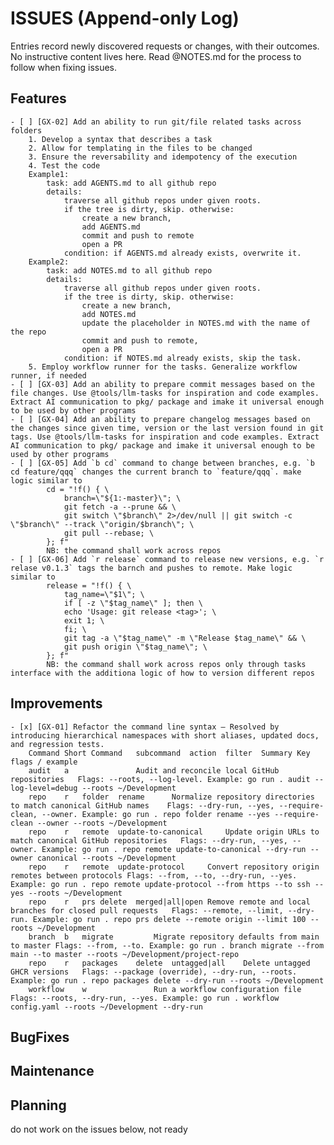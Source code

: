# ISSUES (Append-only Log)

Entries record newly discovered requests or changes, with their outcomes. No instructive content lives here. Read @NOTES.md for the process to follow when fixing issues.

## Features

    - [ ] [GX-02] Add an ability to run git/file related tasks across folders
        1. Develop a syntax that describes a task
        2. Allow for templating in the files to be changed
        3. Ensure the reversability and idempotency of the execution
        4. Test the code
        Example1: 
            task: add AGENTS.md to all github repo
            details: 
                traverse all github repos under given roots. 
                if the tree is dirty, skip. otherwise:
                    create a new branch, 
                    add AGENTS.md
                    commit and push to remote
                    open a PR
                condition: if AGENTS.md already exists, overwrite it.
        Example2: 
            task: add NOTES.md to all github repo
            details: 
                traverse all github repos under given roots. 
                if the tree is dirty, skip. otherwise:
                    create a new branch, 
                    add NOTES.md
                    update the placeholder in NOTES.md with the name of the repo
                    commit and push to remote, 
                    open a PR
                condition: if NOTES.md already exists, skip the task.
        5. Employ workflow runner for the tasks. Generalize workflow runner, if needed
    - [ ] [GX-03] Add an ability to prepare commit messages based on the file changes. Use @tools/llm-tasks for inspiration and code examples. Extract AI communication to pkg/ package and imake it universal enough to be used by other programs
    - [ ] [GX-04] Add an ability to prepare changelog messages based on the changes since given time, version or the last version found in git tags. Use @tools/llm-tasks for inspiration and code examples. Extract AI communication to pkg/ package and imake it universal enough to be used by other programs
    - [ ] [GX-05] Add `b cd` command to change between branches, e.g. `b cd feature/qqq` changes the current branch to `feature/qqq`. make logic similar to
            cd = "!f() { \
                branch=\"${1:-master}\"; \
                git fetch -a --prune && \
                git switch \"$branch\" 2>/dev/null || git switch -c \"$branch\" --track \"origin/$branch\"; \
                git pull --rebase; \
            }; f"
            NB: the command shall work across repos
    - [ ] [GX-06] Add `r release` command to release new versions, e.g. `r relase v0.1.3` tags the barnch and pushes to remote. Make logic similar to
            release = "!f() { \
                tag_name=\"$1\"; \
                if [ -z \"$tag_name\" ]; then \
                echo 'Usage: git release <tag>'; \
                exit 1; \
                fi; \
                git tag -a \"$tag_name\" -m \"Release $tag_name\" && \
                git push origin \"$tag_name\"; \
            }; f"
            NB: the command shall work across repos only through tasks interface with the additiona logic of how to version different repos


## Improvements

    - [x] [GX-01] Refactor the command line syntax — Resolved by introducing hierarchical namespaces with short aliases, updated docs, and regression tests.
        Command	Short Command	subcommand	action	filter	Summary	Key flags / example
        audit	a				Audit and reconcile local GitHub repositories	Flags: --roots, --log-level. Example: go run . audit --log-level=debug --roots ~/Development
        repo	r	folder	rename		Normalize repository directories to match canonical GitHub names	Flags: --dry-run, --yes, --require-clean, --owner. Example: go run . repo folder rename --yes --require-clean --owner --roots ~/Development
        repo	r	remote	update-to-canonical		Update origin URLs to match canonical GitHub repositories	Flags: --dry-run, --yes, --owner. Example: go run . repo remote update-to-canonical --dry-run --owner canonical --roots ~/Development
        repo	r	remote	update-protocol		Convert repository origin remotes between protocols	Flags: --from, --to, --dry-run, --yes. Example: go run . repo remote update-protocol --from https --to ssh --yes --roots ~/Development
        repo	r	prs	delete	merged|all|open	Remove remote and local branches for closed pull requests	Flags: --remote, --limit, --dry-run. Example: go run . repo prs delete --remote origin --limit 100 --roots ~/Development
        branch	b	migrate			Migrate repository defaults from main to master	Flags: --from, --to. Example: go run . branch migrate --from main --to master --roots ~/Development/project-repo
        repo	r	packages	delete	untagged|all	Delete untagged GHCR versions	Flags: --package (override), --dry-run, --roots. Example: go run . repo packages delete --dry-run --roots ~/Development
        workflow	w				Run a workflow configuration file	Flags: --roots, --dry-run, --yes. Example: go run . workflow config.yaml --roots ~/Development --dry-run

## BugFixes

## Maintenance

## Planning 
do not work on the issues below, not ready

